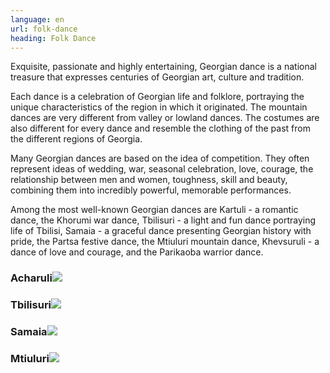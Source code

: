 ```yaml
---
language: en
url: folk-dance
heading: Folk Dance
---
```

<div class="row content-row"><!-- 1525 (1)-->
<div class="col-xs-12 col-sm-6 col-md-6"><!-- 2040 -->

Exquisite, passionate and highly entertaining, Georgian dance is a national treasure
that expresses centuries of Georgian art, culture and tradition.

Each dance is a celebration of Georgian life and folklore, portraying the unique
characteristics of the region in which it originated. The mountain dances are very
different from valley or lowland dances. The costumes are also different for every
dance and resemble the clothing of the past from the different regions of Georgia.

</div>

<div class="col-xs-12 col-sm-6 col-md-6"><!-- 2041 -->

Many Georgian dances are based on the idea of competition. They often represent ideas
of wedding, war, seasonal celebration, love, courage, the relationship between men
and women, toughness, skill and beauty, combining them into incredibly powerful,
memorable performances.

Among the most well\-known Georgian dances are Kartuli \- a romantic dance, the Khorumi
war dance, Tbilisuri \- a light and fun dance portraying life of Tbilisi, Samaia
\- a graceful dance presenting Georgian history with pride, the Partsa festive dance,
the Mtiuluri mountain dance, Khevsuruli \- a dance of love and courage, and the
Parikaoba warrior dance.

</div>

</div>

<div class="row content-row"><!-- 1526 (2)-->
<div class="col-xs-12 col-sm-6 col-md-6"><!-- 2042 -->

### Acharuli![](/library/content/img11.jpg)

</div>

<div class="col-xs-12 col-sm-6 col-md-6"><!-- 2043 -->

### Tbilisuri![](/library/content/img12.jpg)

</div>

</div>

<div class="row content-row"><!-- 1527 (3)-->
<div class="col-xs-12 col-sm-6 col-md-6"><!-- 2044 -->

### Samaia![](/library/content/samaia_cr.jpg)

</div>

<div class="col-xs-12 col-sm-6 col-md-6"><!-- 2045 -->

### Mtiuluri![](/library/content/mtiuluri_cr.jpg)

</div>

</div>
